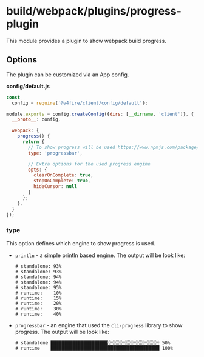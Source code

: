 # build/webpack/plugins/progress-plugin

This module provides a plugin to show webpack build progress.

## Options

The plugin can be customized via an App config.

__config/default.js__

```js
const
  config = require('@v4fire/client/config/default');

module.exports = config.createConfig({dirs: [__dirname, 'client']}, {
  __proto__: config,

  webpack: {
    progress() {
      return {
        // To show progress will be used https://www.npmjs.com/package/cli-progress
        type: 'progressbar',

        // Extra options for the used progress engine
        opts: {
          clearOnComplete: true,
          stopOnComplete: true,
          hideCursor: null
        }
      };
    },
  }
});
```

### type

This option defines which engine to show progress is used.

* `println` - a simple println based engine. The output will be look like:

  ```
  # standalone: 93%
  # standalone: 93%
  # standalone: 94%
  # standalone: 94%
  # standalone: 95%
  # runtime:    10%
  # runtime:    15%
  # runtime:    20%
  # runtime:    30%
  # runtime:    40%
  ```

* `progressbar` - an engine that used the `cli-progress` library to show progress. The output will be look like:

  ```
  # standalone █████████████████████░░░░░░░░░░░░░░░░░░░ 50%
  # runtime    ████████████████████████████████████████ 100%
  ```
